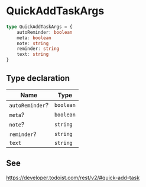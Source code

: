 # QuickAddTaskArgs

```ts
type QuickAddTaskArgs = {
    autoReminder: boolean
    meta: boolean
    note: string
    reminder: string
    text: string
}
```

## Type declaration

| Name                                      | Type      |
| ----------------------------------------- | --------- |
| <a id="autoreminder"></a> `autoReminder`? | `boolean` |
| <a id="meta"></a> `meta`?                 | `boolean` |
| <a id="note"></a> `note`?                 | `string`  |
| <a id="reminder"></a> `reminder`?         | `string`  |
| <a id="text"></a> `text`                  | `string`  |

## See

https://developer.todoist.com/rest/v2/#quick-add-task
